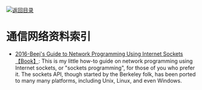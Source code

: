 [![返回目录](https://parg.co/UGo)](https://parg.co/b4z) 
 
 


 


 


 



# 通信网络资料索引



- [2016-Beej's Guide to Network Programming Using Internet Sockets【Book】](http://beej.us/guide/bgnet/): This is my little how-to guide on network programming using Internet sockets, or "sockets programming", for those of you who prefer it. The sockets API, though started by the Berkeley folk, has been ported to many many platforms, including Unix, Linux, and even Windows.